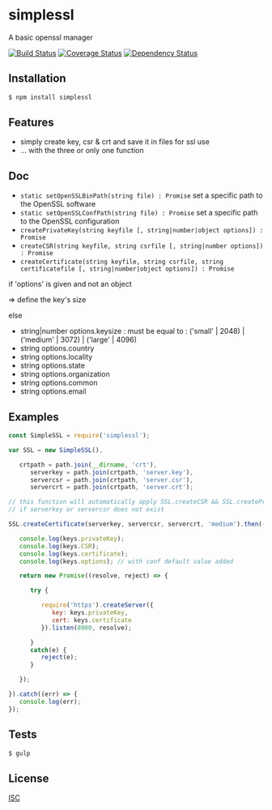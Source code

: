 # simplessl
A basic openssl manager

[![Build Status](https://api.travis-ci.org/Psychopoulet/simplessl.svg?branch=develop)](https://travis-ci.org/Psychopoulet/simplessl)
[![Coverage Status](https://coveralls.io/repos/github/Psychopoulet/simplessl/badge.svg?branch=develop)](https://coveralls.io/github/Psychopoulet/simplessl)
[![Dependency Status](https://img.shields.io/david/Psychopoulet/simplessl/develop.svg)](https://github.com/Psychopoulet/simplessl)

## Installation

```bash
$ npm install simplessl
```

## Features

   * simply create key, csr & crt and save it in files for ssl use
   * ... with the three or only one function

## Doc

   * ``` static setOpenSSLBinPath(string file) : Promise ``` set a specific path to the OpenSSL software
   * ``` static setOpenSSLConfPath(string file) : Promise ``` set a specific path to the OpenSSL configuration
   * ``` createPrivateKey(string keyfile [, string|number|object options]) : Promise ```
   * ``` createCSR(string keyfile, string csrfile [, string|number options]) : Promise ```
   * ``` createCertificate(string keyfile, string csrfile, string certificatefile [, string|number|object options]) : Promise ```

if 'options' is given and not an object

  => define the key's size

else

  * string|number options.keysize : must be equal to : ('small' | 2048) | ('medium' | 3072) | ('large' | 4096)
  * string options.country
  * string options.locality
  * string options.state
  * string options.organization
  * string options.common
  * string options.email

## Examples

```js
const SimpleSSL = require('simplessl');

var SSL = new SimpleSSL(),

   crtpath = path.join(__dirname, 'crt'),
      serverkey = path.join(crtpath, 'server.key'),
      servercsr = path.join(crtpath, 'server.csr'),
      servercrt = path.join(crtpath, 'server.crt');

// this function will automatically apply SSL.createCSR && SSL.createPrivateKey functions
// if serverkey or servercsr does not exist

SSL.createCertificate(serverkey, servercsr, servercrt, 'medium').then((keys) => {

   console.log(keys.privateKey);
   console.log(keys.CSR);
   console.log(keys.certificate);
   console.log(keys.options); // with conf default value added

   return new Promise((resolve, reject) => {

      try {

         require('https').createServer({
            key: keys.privateKey,
            cert: keys.certificate
         }).listen(8000, resolve);

      }
      catch(e) {
         reject(e);
      }

   });

}).catch((err) => {
   console.log(err);
});
```

## Tests

```bash
$ gulp
```

## License

   [ISC](LICENSE)
